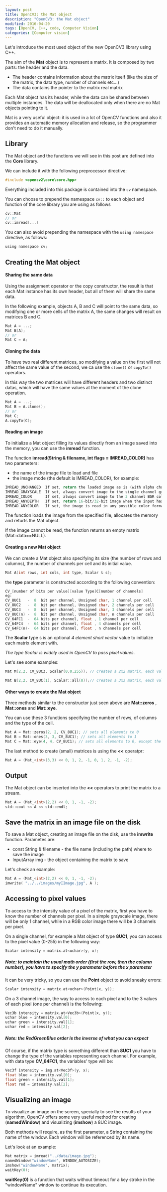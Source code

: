 ```yaml
---
layout: post
title: OpenCV3: the Mat object
description: "OpenCV3: the Mat object"
modified: 2016-04-20
tags: [OpenCV, C++, code, Computer Vision]
categories: [Computer vision]
---
```


Let's introduce the most used object of the new OpenCV3 library using C++.

The aim of the **Mat** object is to represent a matrix.
It is composed by two parts: the header and the data.

* The header contains information about the matrix itself (like the size of the matrix, the data type, number of channels etc...)
* The data contains the pointer to the matrix real matrix

Each Mat object has its header, while the data can be shared between multiple instances. The data will be deallocated only when there are no Mat objects pointing to it.

Mat is a very useful object: it is used in a lot of OpenCV functions and also it provides an automatic memory allocation and release, so the programmer don't need to do it manually.

## Library

The Mat object and the functions we will see in this post are defined into the **Core** library.

We can include it with the following preprocessor directive:

~~~c
#include <opencv2\core\core.hpp>
~~~

Everything included into this package is contained into the `cv` namespace.

You can choose to prepend the namespace `cv::` to each object and function of the core library you are using as follows

~~~c
cv::Mat
// or
cv::imread(...)
~~~

You can also avoid prepending the namespace with the `using namespace` directive, as follows:

~~~c
using namespace cv;
~~~

## Creating the Mat object

#### Sharing the same data

Using the assignment operator or the copy constructor, the result is that each Mat instance has its own header, but all of them will share the same data.

In the following example, objects A, B and C will point to the same data, so modifying one or more cells of the matrix A, the same changes will result on matrices B and C.

~~~c
Mat A = ...;
Mat B(A);
// or
Mat C = A;
~~~

#### Cloning the data

To have two real different matrices, so modifying a value on the first will not affect the same value of the second, we ca use the `clone()` or `copyTo()` operators.

In this way the two matrices will have different headers and two distinct datas, which will have the same values at the moment of the clone operation.

~~~c
Mat A = ...;
Mat B = A.clone();
// or
Mat C;
A.copyTo(C);
~~~

#### Reading an image

To initialize a Mat object filling its values directly from an image saved into the memory, you can use the **imread** function.

The function **imread(String & filename, int flags = IMREAD_COLOR)** has two parameters:
* the name of the image file to load and file
* the image mode (the default is IMREAD_COLOR), for example:

~~~c
IMREAD_UNCHANGED  If set, return the loaded image as is (with alpha channel, otherwise it gets cropped).
IMREAD_GRAYSCALE  If set, always convert image to the single channel grayscale image.
IMREAD_COLOR      If set, always convert image to the 3 channel BGR color image.
IMREAD_ANYDEPTH   If set, return 16-bit/32-bit image when the input has the corresponding depth, otherwise convert it to 8-bit.
IMREAD_ANYCOLOR   If set, the image is read in any possible color format.
~~~

The function loads the image from the specified file, allocates the memory and returts the Mat object.

If the image cannot be read, the function returns an empty matrix (Mat::data==NULL).

#### Creating a new Mat object

We can create a Mat object also specifying its size (the number of rows and columns), the number of channels per cell and its initial value.

~~~c
Mat A(int rows, int cols, int type, Scalar & s);
~~~

the **type** parameter is constructed according to the following convention:

~~~c
CV_[number of bits per value][value Type]C[number of channels]
eg:
CV_8UC1   -  8  bit per channel, Unsigned char, 1 channel per cell
CV_8UC2   -  8  bit per channel, Unsigned char, 2 channels per cell
CV_8UC3   -  8  bit per channel, Unsigned char, 3 channels per cell
CV_8UC(n) -  8  bit per channel, Unsigned char, n channels per cell
CV_64FC1  -  64 bits per channel, float , 1 channel per cell
CV_64FC4  -  64 bits per channel, float , 4 channels per cell
CV_64FC(n)-  64 bits per channel, float , n channels per cell
~~~

The **Scalar** type s is an optional *4 element short vector* value to initialize each matrix element with.

*The type Scalar is widely used in OpenCV to pass pixel values*.

Let's see some examples:

~~~c
Mat M(2,2, CV_8UC3, Scalar(0,0,255)); // creates a 2x2 matrix, each value is an 8 bit unsigned short, 3 channels for each cell, initialized to 0, 0 and 255.

Mat B(2,2, CV_8UC(1), Scalar::all(0));// creates a 3x3 matrix, each value is an 8 bit unsigned short, only 1 channel for each cell, initializing all cell values  to 0 value.
~~~

#### Other ways to create the Mat object

Three methods similar to the constructor just seen above are **Mat::zeros** , **Mat::ones** and **Mat::eye**.

You can use these 3 functions specifying the number of rows, of columns and the type of the cell.

~~~c
Mat A = Mat::zeros(2, 2, CV_8UC1); // sets all elements to 0
Mat B = Mat::ones(3, 3, CV_8UC1); // sets all elements to 1
Mat C = Mat::eye(4, 4, CV_8UC1); // sets all elements to 0, except the main diagonal to 1
~~~

The last method to create (small) matrices is using the **<<** operatpr:

~~~c
Mat A = (Mat_<int>(3,3) << 0, 1, 2, -1, 0, 1, 2, -1, -2);
~~~

## Output

The Mat object can be inserted into the **<<** operators to print the matrix to a stream.

~~~c
Mat A = (Mat_<int>(2,2) << 0, 1, -1, -2);
std::cout << A << std::endl;
~~~


## Save the matrix in an image file on the disk

To save a Mat object, creating an image file on the disk, use the **imwrite** function. Parametes are:

* const String & filename - the file name (including the path) where to save the image
* InputArray img - the object containing the matrix to save

Let's check an example:

~~~c
Mat A = (Mat_<int>(2,2) << 0, 1, -1, -2);
imwrite( "../../images/myIImage.jpg", A );
~~~

## Accessing to pixel values

To access to the intensity value of a pixel of the matrix, first you have to know the number of channels per pixel. In a simple grayscale image, there will be only 1 channel, while in a RGB color image there will be 3 channels per pixel.

On a single channel, for example a Mat object of type **8UC1**, you can access to the pixel value (0-255) in the following way:

~~~c
Scalar intensity = matrix.at<uchar>(y, x);
~~~

##### Note: to maintain the usual math order (first the row, then the column number), you have to specify the **y parameter before the x parameter**

It can be very tricky, so you can use the **Point** object to avoid sneaky errors:

~~~c
Scalar intensity = matrix.at<uchar>(Point(x, y));
~~~

On a 3 channel image, the way to access to each pixel and to the 3 values of each pixel (one per channel) is the following:

~~~c
Vec3b intensity = matrix.at<Vec3b>(Point(x, y));
uchar blue = intensity.val[0];
uchar green = intensity.val[1];
uchar red = intensity.val[2];
~~~

##### Note: the RedGreenBlue order is the inverse of what you can expect

Of course, if the matrix type is something different than **8UC1** you have to change the type of the variables representing each channel. For example, with data type **CV_64FC1**, the variables' type will be:

~~~c
Vec3f intensity = img.at<Vec3f>(y, x);
float blue = intensity.val[0];
float green = intensity.val[1];
float red = intensity.val[2];
~~~


## Visualizing an image

To visualize an image on the screen, specially to see the results of your algorithm, OpenCV offers some very useful method for creating (**namedWindow**) and visualizing (**imshow**) a 8UC image.

Both methods will require, as the first parameter, a String containing the name of the window. Each window will be referenced by its name.

Let's look at an example:

~~~c
Mat matrix = imread("../data/image.jpg");
namedWindow("windowName", WINDOW_AUTOSIZE);
imshow("windowName", matrix);
waitKey(0);
~~~

**waitKey(0)** is a function that waits without timeout for a key stroke in the "windowName" window to continue its execution.
